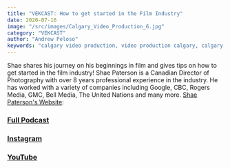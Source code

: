```yaml
---
title: "VEKCAST: How to get started in the Film Industry"
date: 2020-07-16
image: "/src/images/Calgary_Video_Production_6.jpg"
category: "VEKCAST"
author: "Andrew Peloso"
keywords: "calgary video production, video production calgary, calgary video company"
---
```


Shae shares his journey on his beginnings in film and gives tips on how to get started in the film industry! Shae Paterson is a Canadian Director of Photography with over 8 years professional experience in the industry. He has worked with a variety of companies including Google, CBC, Rogers Media, GMC, Bell Media, The United Nations and many more. [Shae Paterson's Website](https://www.shaepaterson.ca/):

### [Full Podcast](https://anchor.fm/vek-labs)

### [Instagram](https://www.instagram.com/veklabs/)

### [YouTube](https://www.youtube.com/channel/UC_8CmynHCINGSOZftHJGoUQ)
